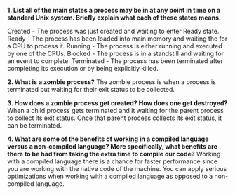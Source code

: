 **1. List all of the main states a process may be in at any point in time on a standard Unix system. Briefly explain what each of these states means.**

Created - The process was just created and waiting to enter Ready state.
Ready - The process has been loaded into main memory and waiting the for a CPU to process it.
Running - The process is either running and executed by one of the CPUs.
Blocked - The process is in a standstill and waiting for an event to complete. 
Terminated - The process has been terminated after completing its execution or by being explicitly killed.

**2. What is a zombie process?**
The zombie process is when a process is terminated but waiting for their exit status to be collected.

**3. How does a zombie process get created? How does one get destroyed?**
When a child process gets terminated and it waiting for the parent process to collect its exit status. Once that parent process collects its exit status, it can be terminated. 


**4. What are some of the benefits of working in a compiled language versus a non-compiled language? More specifically, what benefits are there to be had from taking the extra time to compile our code?**
Working with a compiled language there is a chance for faster performance since you are working with the native code of the machine. You can apply serious optimizations when working with a compiled language as opposed to a non-compiled language.
